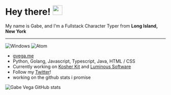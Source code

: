# Hey there! <img src="https://raw.githubusercontent.com/MartinHeinz/MartinHeinz/master/wave.gif" width="30px">

My name is Gabe, and I'm a Fullstack Character Typer from **Long Island, New York**

----

![Windows](https://img.shields.io/badge/OS-Windows-informational?style=flat&logo=windows&logoColor=white&color=2bbc8a)
![Atom](https://img.shields.io/badge/Editor-Atom-informational?style=flat&logo=atom&logoColor=white&color=2bbc8a)

- [gvega.me](https://gvega.me)
- Python, Golang, Javascript, Typescript, Java, HTML / CSS
- Currently working on [Kosher Kit](https://twitter.com/kosherkit/) and [Luminous Software](https://twitter.com/luminousftware)
- Follow my [Twitter](https://twitter.com/damngv)!
- working on the github stats i promise


![Gabe Vega GitHub stats](https://github-readme-stats.vercel.app/api?username=gv1122&hide=contribs,prs)
